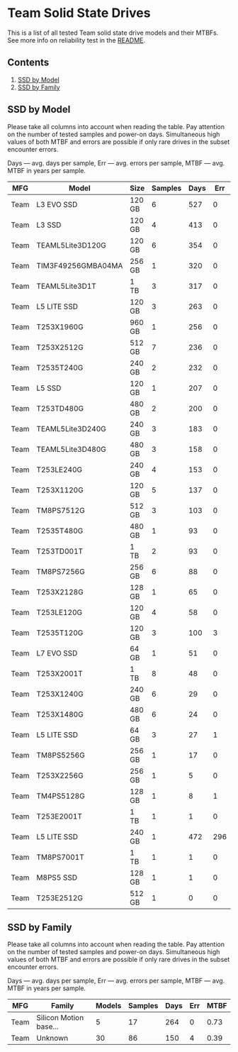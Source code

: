 Team Solid State Drives
=======================

This is a list of all tested Team solid state drive models and their MTBFs. See
more info on reliability test in the [README](https://github.com/linuxhw/SMART).

Contents
--------

1. [ SSD by Model  ](#ssd-by-model)
2. [ SSD by Family ](#ssd-by-family)

SSD by Model
------------

Please take all columns into account when reading the table. Pay attention on the
number of tested samples and power-on days. Simultaneous high values of both MTBF
and errors are possible if only rare drives in the subset encounter errors.

Days — avg. days per sample,
Err  — avg. errors per sample,
MTBF — avg. MTBF in years per sample.

| MFG       | Model              | Size   | Samples | Days  | Err   | MTBF   |
|-----------|--------------------|--------|---------|-------|-------|--------|
| Team      | L3 EVO SSD         | 120 GB | 6       | 527   | 0     | 1.45   |
| Team      | L3 SSD             | 120 GB | 4       | 413   | 0     | 1.13   |
| Team      | TEAML5Lite3D120G   | 120 GB | 6       | 354   | 0     | 0.97   |
| Team      | TIM3F49256GMBA04MA | 256 GB | 1       | 320   | 0     | 0.88   |
| Team      | TEAML5Lite3D1T     | 1 TB   | 3       | 317   | 0     | 0.87   |
| Team      | L5 LITE SSD        | 120 GB | 3       | 263   | 0     | 0.72   |
| Team      | T253X1960G         | 960 GB | 1       | 256   | 0     | 0.70   |
| Team      | T253X2512G         | 512 GB | 7       | 236   | 0     | 0.65   |
| Team      | T2535T240G         | 240 GB | 2       | 232   | 0     | 0.64   |
| Team      | L5 SSD             | 120 GB | 1       | 207   | 0     | 0.57   |
| Team      | T253TD480G         | 480 GB | 2       | 200   | 0     | 0.55   |
| Team      | TEAML5Lite3D240G   | 240 GB | 3       | 183   | 0     | 0.50   |
| Team      | TEAML5Lite3D480G   | 480 GB | 3       | 158   | 0     | 0.43   |
| Team      | T253LE240G         | 240 GB | 4       | 153   | 0     | 0.42   |
| Team      | T253X1120G         | 120 GB | 5       | 137   | 0     | 0.38   |
| Team      | TM8PS7512G         | 512 GB | 3       | 103   | 0     | 0.28   |
| Team      | T2535T480G         | 480 GB | 1       | 93    | 0     | 0.26   |
| Team      | T253TD001T         | 1 TB   | 2       | 93    | 0     | 0.26   |
| Team      | TM8PS7256G         | 256 GB | 6       | 88    | 0     | 0.24   |
| Team      | T253X2128G         | 128 GB | 1       | 65    | 0     | 0.18   |
| Team      | T253LE120G         | 120 GB | 4       | 58    | 0     | 0.16   |
| Team      | T2535T120G         | 120 GB | 3       | 100   | 3     | 0.14   |
| Team      | L7 EVO SSD         | 64 GB  | 1       | 51    | 0     | 0.14   |
| Team      | T253X2001T         | 1 TB   | 8       | 48    | 0     | 0.13   |
| Team      | T253X1240G         | 240 GB | 6       | 29    | 0     | 0.08   |
| Team      | T253X1480G         | 480 GB | 6       | 24    | 0     | 0.07   |
| Team      | L5 LITE SSD        | 64 GB  | 3       | 27    | 1     | 0.07   |
| Team      | TM8PS5256G         | 256 GB | 1       | 17    | 0     | 0.05   |
| Team      | T253X2256G         | 256 GB | 1       | 5     | 0     | 0.02   |
| Team      | TM4PS5128G         | 128 GB | 1       | 8     | 1     | 0.01   |
| Team      | T253E2001T         | 1 TB   | 1       | 1     | 0     | 0.00   |
| Team      | L5 LITE SSD        | 240 GB | 1       | 472   | 296   | 0.00   |
| Team      | TM8PS7001T         | 1 TB   | 1       | 1     | 0     | 0.00   |
| Team      | M8PS5 SSD          | 128 GB | 1       | 1     | 0     | 0.00   |
| Team      | T253E2512G         | 512 GB | 1       | 0     | 0     | 0.00   |

SSD by Family
-------------

Please take all columns into account when reading the table. Pay attention on the
number of tested samples and power-on days. Simultaneous high values of both MTBF
and errors are possible if only rare drives in the subset encounter errors.

Days — avg. days per sample,
Err  — avg. errors per sample,
MTBF — avg. MTBF in years per sample.

| MFG       | Family                 | Models | Samples | Days  | Err   | MTBF   |
|-----------|------------------------|--------|---------|-------|-------|--------|
| Team      | Silicon Motion base... | 5      | 17      | 264   | 0     | 0.73   |
| Team      | Unknown                | 30     | 86      | 150   | 4     | 0.39   |

